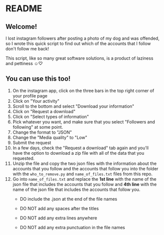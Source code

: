 # README

## Welcome!
I lost instagram followers after posting a photo of my dog and was offended,
so I wrote this quick script to find out which of the accounts that I follow
don't follow me back!

This script, like so many great software solutions, is a product of laziness and pettiness ☺♡

## You can use this too!
1. On the instagram app, click on the three bars in the top right corner of your profile page  
2. Click on "Your activity"
3. Scroll to the bottom and select "Download your information"
4. Click on "Request a download"
5. Click on "Select types of information" 
6. Pick whatever you want, and make sure that you select "Followers and following" at some point. 
7. Change the format to "JSON"
8. Change the "Media quality" to "Low"
9. Submit the request
10. In a few days, check the "Request a download" tab again and you'll have the option to download a zip file with all of the data that you requested. 
11. Unzip the file and copy the two json files with the information about the accounts that you follow and the accounts that follow you into the folder with the `who_to_remove.py` and `name_of_files.txt` files from this repo. 
12. Go into `name_of_files.txt` and replace the **1st line** with the name of the json file that includes the accounts that you follow and **4th line** with the name of the json file that includes the accounts that follow you. 
    - DO include the .json at the end of the file names 

    - DO NOT add any spaces after the titles
    - DO NOT add any extra lines anywhere 
    - DO NOT add any extra punctuation in the file names